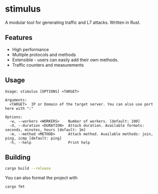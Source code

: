 # stimulus

A modular tool for generating traffic and L7 attacks. Written in Rust.

## Features

- High performance
- Multiple protocols and methods
- Extensible - users can easily add their own methods.
- Traffic counters and measurements

## Usage

```
Usage: stimulus [OPTIONS] <TARGET>

Arguments:
  <TARGET>  IP or Domain of the target server. You can also use port here with ":"

Options:
  -w, --workers <WORKERS>    Number of workers. [default: 100]
  -d, --duration <DURATION>  Attack duration. Available formats: seconds, minutes, hours [default: 1m]
  -m, --method <METHOD>      Attack method. Available methods: join, ping, icmp [default: ping]
  -h, --help                 Print help
```

## Building

```bash
cargo build --release
```

You can also format the project with 

```bash
cargo fmt
```
